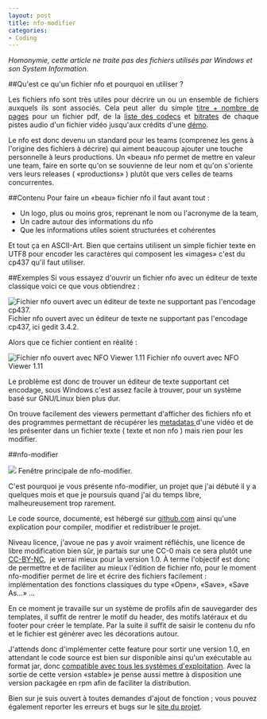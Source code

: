 ```yaml
---
layout: post
title: nfo-modifier
categories:
- Coding
---
```

<em>Homonymie, cette article ne traite pas des fichiers utilisés par Windows et son System Information.</em>

##Qu'est ce qu'un fichier nfo et pourquoi en utiliser ?
<p style="text-align: justify;">Les fichiers nfo sont très utiles pour décrire un ou un ensemble de fichiers auxquels ils sont associés. Cela peut aller du simple <span style="text-decoration: underline;">titre + nombre de pages</span> pour un fichier pdf, de la <span style="text-decoration: underline;">liste des codecs</span> et <span style="text-decoration: underline;">bitrates</span> de chaque pistes audio d'un fichier vidéo jusqu'aux crédits d'une <a title="Demoscene sur Wikipedia" href="http://fr.wikipedia.org/wiki/Sc%C3%A8ne_d%C3%A9mo" target="_blank">démo</a>.

Le nfo est donc devenu un standard pour les teams (comprenez les gens à l'origine des fichiers à décrire) qui aiment beaucoup ajouter une touche personnelle à leurs productions. Un «beau» nfo permet de mettre en valeur une team, faire en sorte qu'on se souvienne de leur nom et qu'on s'oriente vers leurs releases ( «productions» ) plutôt que vers celles de teams concurrentes.

##Contenu
Pour faire un «beau» fichier nfo il faut avant tout :

* Un logo, plus ou moins gros, reprenant le nom ou l'acronyme de la team,
* Un cadre autour des informations du nfo
* Que les informations utiles soient structurées et cohérentes

Et tout ça en ASCII-Art. Bien que certains utilisent un simple fichier texte en UTF8 pour encoder les caractères qui composent les «images» c'est du cp437 qu'il faut utiliser.

##Exemples
Si vous essayez d'ouvrir un fichier nfo avec un éditeur de texte classique voici ce que vous obtiendrez :

![Fichier nfo ouvert avec un éditeur de texte ne supportant pas l'encodage cp437.](http://alexrio.fr/blog/wp-content/uploads/2013/01/nfo_error.png)
Fichier nfo ouvert avec un éditeur de texte ne supportant pas l'encodage cp437, ici gedit 3.4.2.

Alors que ce fichier contient en réalité :

![Fichier nfo ouvert avec NFO Viewer 1.11](http://alexrio.fr/blog/wp-content/uploads/2013/01/nfo_no_error.png)
Fichier nfo ouvert avec NFO Viewer 1.11

Le problème est donc de trouver un éditeur de texte supportant cet encodage, sous Windows c'est assez facile à trouver, pour un système basé sur GNU/Linux bien plus dur.

On trouve facilement des viewers permettant d'afficher des fichiers nfo et des programmes permettant de récupérer les <a title="Metadonnées" href="http://fr.wikipedia.org/wiki/Metadata">metadatas </a>d'une vidéo et de les présenter dans un fichier texte ( texte et non nfo ) mais rien pour les modifier.

##nfo-modifier

![](http://alexrio.fr/blog/wp-content/uploads/2013/01/interface.png)
Fenêtre principale de nfo-modifier.

C'est pourquoi je vous présente nfo-modifier, un projet que j'ai débuté il y a quelques mois et que je poursuis quand j'ai du temps libre, malheureusement trop rarement.

Le code source, documenté, est hébergé sur <a href="https://github.com/AlexandreRio/nfo-modifier">github.com</a> ainsi qu'une explication pour compiler, modifier et redistribuer le projet.

Niveau licence, j'avoue ne pas y avoir vraiment réfléchis, une licence de libre modification bien sûr, je partais sur une CC-0 mais ce sera plutôt une <a href="http://creativecommons.org/licenses/by-nc/3.0/fr/legalcode">CC-BY-NC</a>,  je verrai mieux pour la version 1.0.
À terme l'objectif est donc de permettre et de faciliter au mieux l'édition de fichier nfo, pour le moment nfo-modifier permet de lire et écrire des fichiers facilement : implémentation des fonctions classiques du type «Open», «Save», «Save As…» …

En ce moment je travaille sur un système de profils afin de sauvegarder des templates, il suffit de rentrer le motif du header, des motifs latéraux et du footer pour créer le template. Par la suite il suffit de saisir le contenu du nfo et le fichier est générer avec les décorations autour.

J'attends donc d'implémenter cette feature pour sortir une version 1.0, en attendant le code source est bien sur disponible ainsi qu'un exécutable au format jar, donc <span style="text-decoration: underline;">compatible avec tous les systèmes d'exploitation</span>.
Avec la sortie de cette version «stable» je pense aussi mettre à disposition une version packagée en rpm afin de faciliter la distribution.

Bien sur je suis ouvert à toutes demandes d'ajout de fonction ; vous pouvez également reporter les erreurs et bugs sur le <a href="https://github.com/AlexandreRio/nfo-modifier/issues">site du projet</a>.
